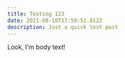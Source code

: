 ```yaml
---
title: Testing 123
date: 2021-08-16T17:59:51.812Z
description: Just a quick test post
---
```

Look, I'm body text!